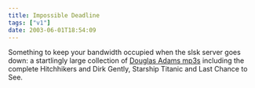 ```yaml
---
title: Impossible Deadline
tags: ["v1"]
date: 2003-06-01T18:54:09
---
```


Something to keep your bandwidth occupied when the slsk server goes down: a startlingly large collection of [Douglas Adams mp3s][1] including the complete Hitchhikers and Dirk Gently, Starship Titanic and Last Chance to See.

[1]: http://mediawhore.wi2600.org/audio/mp3/Douglas_Adams/ "wi2600.org: Douglas Adams media archive"
